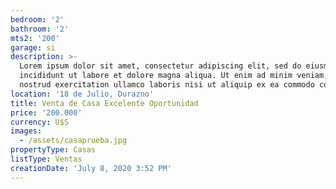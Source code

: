```yaml
---
bedroom: '2'
bathroom: '2'
mts2: '200'
garage: si
description: >-
  Lorem ipsum dolor sit amet, consectetur adipiscing elit, sed do eiusmod tempor
  incididunt ut labore et dolore magna aliqua. Ut enim ad minim veniam, quis
  nostrud exercitation ullamco laboris nisi ut aliquip ex ea commodo consequat.
location: '18 de Julio, Durazno'
title: Venta de Casa Excelente Oportunidad
price: '200.000'
currency: U$S
images:
  - /assets/casaprueba.jpg
propertyType: Casas
listType: Ventas
creationDate: 'July 8, 2020 3:52 PM'
---
```


